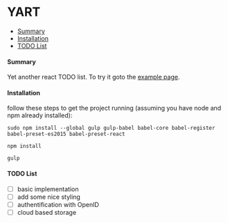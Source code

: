 # YART

- [Summary](#summary)
- [Installation](#installation)
- [TODO List](#todo-list)

#### Summary
Yet another react TODO list. To try it goto the [example page](https://rawgit.com/ender74/yart/master/dist/index.html).

#### Installation
follow these steps to get the project running (assuming you have node and npm already installed):

    sudo npm install --global gulp gulp-babel babel-core babel-register babel-preset-es2015 babel-preset-react

    npm install

    gulp

#### TODO List
- [ ] basic implementation
- [ ] add some nice styling
- [ ] authentification with OpenID
- [ ] cloud based storage
